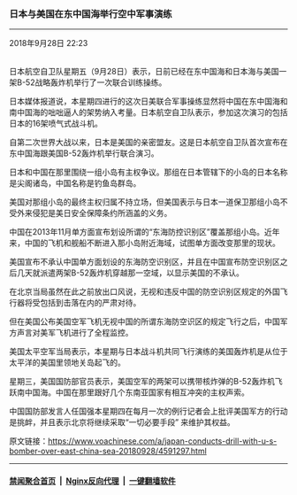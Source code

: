 ### 日本与美国在东中国海举行空中军事演练
------------------------

<div class="published">
 <span class="date" title="中国时间">
  <time datetime="2018-09-28T22:23:11+08:00">
   2018年9月28日 22:23
  </time>
 </span>
</div>
<br/>
<div class="wsw">
 <p>
  日本航空自卫队星期五（9月28日）表示，日前已经在东中国海和日本海与美国一架B-52战略轰炸机举行了一次联合训练操练。
 </p>
 <p>
  日本媒体报道说，本星期四进行的这次日美联合军事操练显然将中国在东中国海和南中国海的咄咄逼人的架势纳入考量。日本航空自卫队表示，参加这次演习的包括日本的16架喷气式战斗机。
 </p>
 <p>
  自第二次世界大战以来，日本是美国的亲密盟友。这是日本航空自卫队首次宣布在东中国海跟美国B-52轰炸机举行联合演习。
 </p>
 <p>
  日本和中国在那里围绕一组小岛有主权争议。那组在日本管辖下的小岛的日本名称是尖阁诸岛，中国名称是钓鱼岛群岛。
 </p>
 <p>
  美国对那组小岛的最终主权归属不持立场，但美国表示与日本一道保卫那组小岛不受外来侵犯是美日安全保障条约所涵盖的义务。
 </p>
 <p>
  中国在2013年11月单方面宣布划设所谓的“东海防控识别区”覆盖那组小岛。近年来，中国的飞机和舰船不断进入那小岛附近海域，试图单方面改变那里的现状。
 </p>
 <p>
  美国宣布不承认中国单方面划设的东海防空识别区，并且在中国宣布防空识别区之后几天就派遣两架B-52轰炸机穿越那一空域，以显示美国的不承认。
 </p>
 <p>
  在北京当局虽然在此之前放出口风说，无视和违反中国的防空识别区规定的外国飞行器将受包括到击落在内的严肃对待。
 </p>
 <p>
  但在美国公布美国空军飞机无视中国的所谓东海防空识区的规定飞行之后，中国军方声言对美军飞机进行了全程监控。
 </p>
 <p>
  美国太平空军当局表示，本星期与日本战斗机共同飞行演练的美国轰炸机是从位于太平洋的美国里领地关岛起飞的。
 </p>
 <p>
  星期三，美国国防部官员表示，美国空军的两架可以携带核炸弹的B-52轰炸机飞跃南中国海。中国在那里跟好几个东南亚国家有相互冲突的主权声索。
 </p>
 <p>
  中国国防部发言人任国强本星期四在每月一次的例行记者会上批评美国军方的行动是挑衅，并且表示北京将继续采取“一切必要手段” 来维护其权益。
 </p>
</div>

原文链接：https://www.voachinese.com/a/japan-conducts-drill-with-u-s-bomber-over-east-china-sea-20180928/4591297.html


------------------------
#### [禁闻聚合首页](https://github.com/gfw-breaker/banned-news/blob/master/README.md) &nbsp;|&nbsp; [Nginx反向代理](https://github.com/gfw-breaker/open-proxy/blob/master/README.md) &nbsp;|&nbsp;  [一键翻墙软件](https://github.com/gfw-breaker/nogfw/blob/master/README.md)